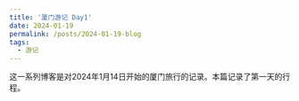 ```yaml
---
title: '厦门游记 Day1'
date: 2024-01-19
permalink: /posts/2024-01-19-blog
tags:
  - 游记
---
```


这一系列博客是对2024年1月14日开始的厦门旅行的记录。本篇记录了第一天的行程。
